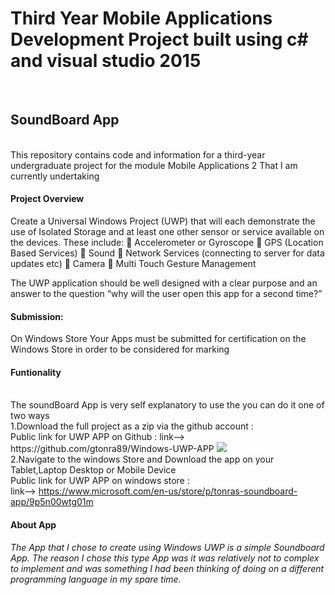 <h1>Third Year Mobile Applications Development Project built using c# and visual studio 2015 </h1>
<br> 
<h2>SoundBoard App</h2>
<br>
This repository contains code and information for a third-year undergraduate project for the module Mobile Applications 2 
That I am currently undertaking
<br>
<h4><b>Project Overview</b></h4> 

Create a Universal Windows Project (UWP) that will each demonstrate the use of Isolated Storage
and at least one other sensor or service available on the devices. These include:
 Accelerometer or Gyroscope
 GPS (Location Based Services)
 Sound
 Network Services (connecting to server for data updates etc)
 Camera
 Multi Touch Gesture Management

The UWP application should be well designed with a clear purpose and an answer to the question
“why will the user open this app for a second time?”

<h4>Submission:</h4>
On Windows Store
Your Apps must be submitted for certification on the Windows Store in order to be considered for marking

<h4>Funtionality</h4>
<br>The soundBoard App is very self explanatory to use the you can do it one of two ways
<br>1.Download the full project as a zip via the github account :
<br>Public link for UWP APP on Github : link--> https://github.com/gtonra89/Windows-UWP-APP
<img src="https://cloud.githubusercontent.com/assets/12545290/24752168/9ab1ef10-1ac4-11e7-875d-c757fc5ee07f.png"

<br>2.Navigate to the windows Store and Download the app on your Tablet,Laptop Desktop or Mobile Device
<br>Public link for UWP APP on windows store :<br>link--> https://www.microsoft.com/en-us/store/p/tonras-soundboard-app/9p5n00wtg01m
<br>
<h4>About App</h4>
<p><i>The App that I chose to create using Windows UWP is a simple Soundboard App. 
The reason I chose this type App was it was relatively not to complex to implement and was something I had been thinking of doing on a different programming language in my spare time.</i></p>
